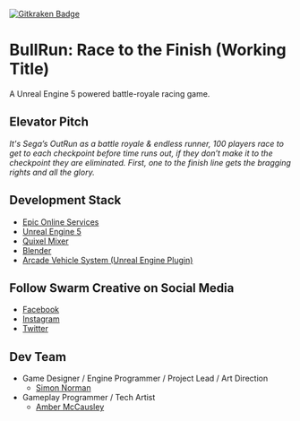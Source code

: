[![Gitkraken Badge](https://img.shields.io/badge/Repo%20Powered%20By-Gitkraken-teal?style=plastic&logo=gitkraken)](https://www.gitkraken.com/invite/csheW1Ty)

# BullRun: Race to the Finish (Working Title)

A Unreal Engine 5 powered battle-royale racing game.

## Elevator Pitch

_It's Sega’s OutRun as a battle royale & endless runner, 100 players race to get to each checkpoint before time runs out, if they don’t make it to the checkpoint they are eliminated. First, one to the finish line gets the bragging rights and all the glory._

## Development Stack

- [Epic Online Services](https://dev.epicgames.com/en-US/services)
- [Unreal Engine 5](https://www.unrealengine.com/en-US/blog/unreal-engine-5-is-now-available-in-early-access)
- [Quixel Mixer](https://quixel.com/mixer)
- [Blender](https://www.blender.org/)
- [Arcade Vehicle System (Unreal Engine Plugin)](https://www.unrealengine.com/marketplace/en-US/product/arcade-vehicle-system)

## Follow Swarm Creative on Social Media

- [Facebook](https://www.facebook.com/swarmcreative)
- [Instagram](https://www.instagram.com/swarmcreative/)
- [Twitter](https://twitter.com/SwarmCreative)

## Dev Team

- Game Designer / Engine Programmer / Project Lead / Art Direction
  - [Simon Norman](https://twitter.com/zhymonnorman)
- Gameplay Programmer / Tech Artist
  - [Amber McCausley](https://www.linkedin.com/in/amber-mccausley-07a1b473/)
